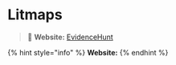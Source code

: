 # Litmaps

> 🔗 **Website:** [EvidenceHunt](https://evidencehunt.com/)

{% hint style="info" %}
**Website:**&#x20;
{% endhint %}
